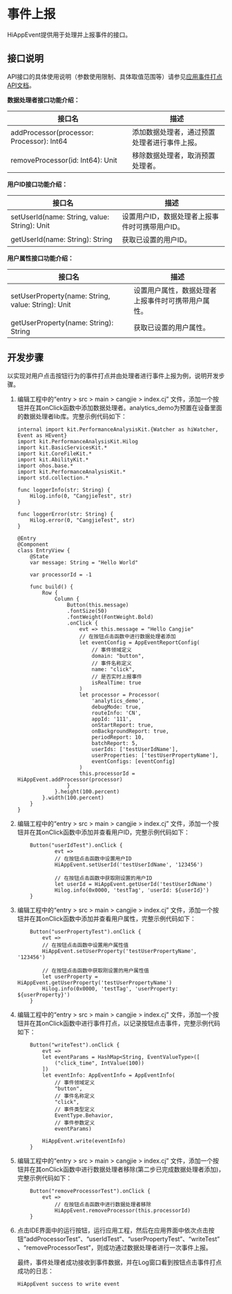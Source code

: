 # 事件上报

HiAppEvent提供用于处理并上报事件的接口。

## 接口说明

API接口的具体使用说明（参数使用限制、具体取值范围等）请参见[应用事件打点API文档](../../../reference/source_zh_cn/PerformanceAnalysisKit/cj-apis-hiappevent.md)。

**数据处理者接口功能介绍：**

| 接口名                                    | 描述                                             |
| ----------------------------------------- | ------------------------------------------------ |
| addProcessor(processor: Processor): Int64 | 添加数据处理者，通过预置处理者进行事件上报。     |
| removeProcessor(id: Int64): Unit          | 移除数据处理者，取消预置处理者。                 |

**用户ID接口功能介绍：**

| 接口名                                       | 描述                                           |
| -------------------------------------------- | ---------------------------------------------- |
| setUserId(name: String, value: String): Unit | 设置用户ID，数据处理者上报事件时可携带用户ID。 |
| getUserId(name: String): String              | 获取已设置的用户ID。                           |

**用户属性接口功能介绍：**

| 接口名                                             | 描述                                                 |
| -------------------------------------------------- | ---------------------------------------------------- |
| setUserProperty(name: String, value: String): Unit | 设置用户属性，数据处理者上报事件时可携带用户属性。   |
| getUserProperty(name: String): String              | 获取已设置的用户属性。                               |

## 开发步骤

以实现对用户点击按钮行为的事件打点并由处理者进行事件上报为例，说明开发步骤。

1. 编辑工程中的“entry > src > main > cangjie > index.cj” 文件，添加一个按钮并在其onClick函数中添加数据处理者。analytics_demo为预置在设备里面的数据处理者lib库。完整示例代码如下：

    <!-- compile -->

    ```cangjie
    internal import kit.PerformanceAnalysisKit.{Watcher as hiWatcher, Event as HEvent}
    import kit.PerformanceAnalysisKit.Hilog
    import kit.BasicServicesKit.*
    import kit.CoreFileKit.*
    import kit.AbilityKit.*
    import ohos.base.*
    import kit.PerformanceAnalysisKit.*
    import std.collection.*

    func loggerInfo(str: String) {
        Hilog.info(0, "CangjieTest", str)
    }

    func loggerError(str: String) {
        Hilog.error(0, "CangjieTest", str)
    }

    @Entry
    @Component
    class EntryView {
        @State
        var message: String = "Hello World"

        var processorId = -1

        func build() {
            Row {
                Column {
                    Button(this.message)
                    .fontSize(50)
                    .fontWeight(FontWeight.Bold)
                    .onClick {
                        evt => this.message = "Hello Cangjie"
                        // 在按钮点击函数中进行数据处理者添加
                        let eventConfig = AppEventReportConfig(
                            // 事件领域定义
                            domain: "button",
                            // 事件名称定义
                            name: "click",
                            // 是否实时上报事件
                            isRealTime: true
                        )
                        let processor = Processor(
                            'analytics_demo',
                            debugMode: true,
                            routeInfo: 'CN',
                            appId: '111',
                            onStartReport: true,
                            onBackgroundReport: true,
                            periodReport: 10,
                            batchReport: 5,
                            userIds: ['testUserIdName'],
                            userProperties: ['testUserPropertyName'],
                            eventConfigs: [eventConfig]
                        )
                        this.processorId = HiAppEvent.addProcessor(processor)
                    }
                }.height(100.percent)
            }.width(100.percent)
        }
    }
    ```

2. 编辑工程中的“entry > src > main > cangjie > index.cj” 文件，添加一个按钮并在其onClick函数中添加并查看用户ID，完整示例代码如下：

    <!-- compile -->

    ```cangjie
        Button("userIdTest").onClick {
                evt =>
                // 在按钮点击函数中设置用户ID
                HiAppEvent.setUserId('testUserIdName', '123456')

                // 在按钮点击函数中获取刚设置的用户ID
                let userId = HiAppEvent.getUserId('testUserIdName')
                Hilog.info(0x0000, 'testTag', 'userId: ${userId}')
        }
    ```

3. 编辑工程中的“entry > src > main > cangjie > index.cj” 文件，添加一个按钮并在其onClick函数中添加并查看用户属性，完整示例代码如下：

    <!-- compile -->

    ```cangjie
        Button("userPropertyTest").onClick {
            evt =>
            // 在按钮点击函数中设置用户属性值
            HiAppEvent.setUserProperty('testUserPropertyName', '123456')

            // 在按钮点击函数中获取刚设置的用户属性值
            let userProperty = HiAppEvent.getUserProperty('testUserPropertyName')
            Hilog.info(0x0000, 'testTag', 'userProperty: ${userProperty}')
        }
    ```

4. 编辑工程中的“entry > src > main > cangjie > index.cj” 文件，添加一个按钮并在其onClick函数中进行事件打点，以记录按钮点击事件，完整示例代码如下：

    <!-- compile -->

    ```cangjie
        Button("writeTest").onClick {
            evt =>
            let eventParams = HashMap<String, EventValueType>([
                ("click_time", IntValue(100))
            ])
            let eventInfo: AppEventInfo = AppEventInfo(
                // 事件领域定义
                "button",
                // 事件名称定义
                "click",
                // 事件类型定义
                EventType.Behavior,
                // 事件参数定义
                eventParams)

            HiAppEvent.write(eventInfo)
        }
    ```

5. 编辑工程中的“entry > src > main > cangjie > index.cj” 文件，添加一个按钮并在其onClick函数中进行数据处理者移除(第二步已完成数据处理者添加)，完整示例代码如下：

    <!-- compile -->

    ```cangjie
        Button("removeProcessorTest").onClick {
            evt =>
                // 在按钮点击函数中进行数据处理者移除
                HiAppEvent.removeProcessor(this.processorId)
        }
    ```

6. 点击IDE界面中的运行按钮，运行应用工程，然后在应用界面中依次点击按钮“addProcessorTest”、“userIdTest”、“userPropertyTest”、“writeTest”、“removeProcessorTest”，则成功通过数据处理者进行一次事件上报。

   最终，事件处理者成功接收到事件数据，并在Log窗口看到按钮点击事件打点成功的日志：

   ```text
   HiAppEvent success to write event
   ```
